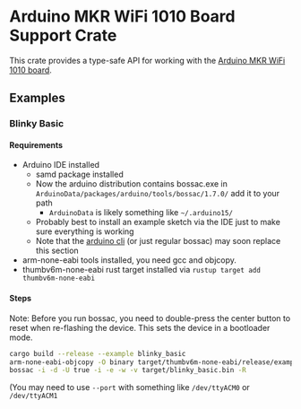 # Arduino MKR WiFi 1010 Board Support Crate

This crate provides a type-safe API for working with the [Arduino MKR WiFi 1010 board](https://store.arduino.cc/usa/mkr-wifi-1010).

## Examples

### Blinky Basic

#### Requirements

 - Arduino IDE installed
    - samd package installed
    - Now the arduino distribution contains bossac.exe in `ArduinoData/packages/arduino/tools/bossac/1.7.0/` add it to your path
       - `ArduinoData` is likely something like `~/.arduino15/`
    - Probably best to install an example sketch via the IDE just to make sure everything is working
    - Note that the [arduino cli](https://github.com/arduino/arduino-cli) (or just regular bossac) may soon replace this section
 - arm-none-eabi tools installed, you need gcc and objcopy.
 - thumbv6m-none-eabi rust target installed via `rustup target add thumbv6m-none-eabi`

#### Steps

Note: Before you run bossac, you need to double-press the center button to reset when re-flashing the device. 
This sets the device in a bootloader mode.

```bash
cargo build --release --example blinky_basic
arm-none-eabi-objcopy -O binary target/thumbv6m-none-eabi/release/examples/blinky_basic target/blinky_basic.bin
bossac -i -d -U true -i -e -w -v target/blinky_basic.bin -R
```

(You may need to use `--port` with something like `/dev/ttyACM0` or `/dev/ttyACM1`
